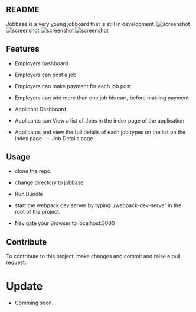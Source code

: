 ## README
Jobbase is a very young jobboard that is still in development. 
![screenshot](http://i.imgur.com/awqnE3v.png)
![screenshot](http://i.imgur.com/ahzpHh6.png)
![screenshot](http://i.imgur.com/lcWIskj.png)
![screenshot](http://i.imgur.com/OkCjFOq.png)

## Features
* Employers bashboard 
* Employers can post a job 
* Employers can make payment for each job post
* Employers can add more than one job his cart, before makiing payment
  
* Applicant Dashboard
* Applicants can View a list of Jobs in the index page of the application
* Applicants and view the full details of each job types on the list on the index page --- Job Details page 

## Usage

*  clone the repo.

*  change directory to jobbase

*  Run Bundle 

*  start the webpack dev server by typing ./webpack-dev-server in the root 
   of the project.
   
*  Navigate your Browser to localhost:3000

## Contribute 
 To contribute to this project. make changes and commit and raise a pull request.
 
# Update 
* Comming soon.
  
  
